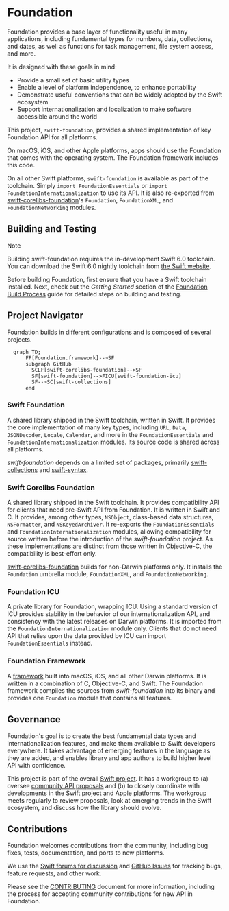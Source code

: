# Foundation

Foundation provides a base layer of functionality useful in many applications, including fundamental types for numbers, data, collections, and dates, as well as functions for task management, file system access, and more.

It is designed with these goals in mind:

* Provide a small set of basic utility types
* Enable a level of platform independence, to enhance portability
* Demonstrate useful conventions that can be widely adopted by the Swift ecosystem
* Support internationalization and localization to make software accessible around the world

This project, `swift-foundation`, provides a shared implementation of key Foundation API for all platforms.

On macOS, iOS, and other Apple platforms, apps should use the Foundation that comes with the operating system. The Foundation framework includes this code.

On all other Swift platforms, `swift-foundation` is available as part of the toolchain. Simply `import FoundationEssentials` or `import FoundationInternationalization` to use its API. It is also re-exported from [swift-corelibs-foundation](http://github.com/apple/swift-corelibs-foundation)'s `Foundation`, `FoundationXML`, and `FoundationNetworking` modules.

## Building and Testing

> [!NOTE]
> Building swift-foundation requires the in-development Swift 6.0 toolchain. You can download the Swift 6.0 nightly toolchain from [the Swift website](https://swift.org/install).

Before building Foundation, first ensure that you have a Swift toolchain installed. Next, check out the _Getting Started_ section of the [Foundation Build Process](Foundation_Build_Process.md#getting-started) guide for detailed steps on building and testing.


## Project Navigator

Foundation builds in different configurations and is composed of several projects.

```mermaid
  graph TD;
      FF[Foundation.framework]-->SF
      subgraph GitHub
        SCLF[swift-corelibs-foundation]-->SF
        SF[swift-foundation]-->FICU[swift-foundation-icu]
        SF-->SC[swift-collections]
      end   
```

### Swift Foundation

A shared library shipped in the Swift toolchain, written in Swift. It provides the core implementation of many key types, including `URL`, `Data`, `JSONDecoder`, `Locale`, `Calendar`, and more in the `FoundationEssentials` and `FoundationInternationalization` modules. Its source code is shared across all platforms.

_swift-foundation_ depends on a limited set of packages, primarily [swift-collections](http://github.com/apple/swift-collections) and [swift-syntax](http://github.com/swiftlang/swift-syntax).

### Swift Corelibs Foundation

A shared library shipped in the Swift toolchain. It provides compatibility API for clients that need pre-Swift API from Foundation. It is written in Swift and C. It provides, among other types, `NSObject`, class-based data structures, `NSFormatter`, and `NSKeyedArchiver`. It re-exports the `FoundationEssentials` and `FoundationInternationalization` modules, allowing compatibility for source written before the introduction of the _swift-foundation_ project. As these implementations are distinct from those written in Objective-C, the compatibility is best-effort only.

[swift-corelibs-foundation](http://github.com/apple/swift-corelibs-foundation) builds for non-Darwin platforms only. It installs the `Foundation` umbrella module, `FoundationXML`, and `FoundationNetworking`.

### Foundation ICU

A private library for Foundation, wrapping ICU. Using a standard version of ICU provides stability in the behavior of our internationalization API, and consistency with the latest releases on Darwin platforms. It is imported from the `FoundationInternationalization` module only. Clients that do not need API that relies upon the data provided by ICU can import `FoundationEssentials` instead.

### Foundation Framework

A [framework](https://developer.apple.com/library/archive/documentation/MacOSX/Conceptual/BPFrameworks/Frameworks.html) built into macOS, iOS, and all other Darwin platforms. It is written in a combination of C, Objective-C, and Swift. The Foundation framework compiles the sources from _swift-foundation_ into its binary and provides one `Foundation` module that contains all features.

## Governance

Foundation's goal is to create the best fundamental data types and internationalization features, and make them available to Swift developers everywhere. It takes advantage of emerging features in the language as they are added, and enables library and app authors to build higher level API with confidence.

This project is part of the overall [Swift project](https://swift.org). It has a workgroup to (a) oversee [community API proposals](Evolution.md) and (b) to closely coordinate with developments in the Swift project and Apple platforms. The workgroup meets regularly to review proposals, look at emerging trends in the Swift ecosystem, and discuss how the library should evolve.

## Contributions

Foundation welcomes contributions from the community, including bug fixes, tests, documentation, and ports to new platforms.

We use the [Swift forums for discussion](https://forums.swift.org/c/related-projects/foundation/99) and [GitHub Issues](https://github.com/apple/swift-foundation/issues) for tracking bugs, feature requests, and other work.

Please see the [CONTRIBUTING](https://github.com/apple/swift-foundation/blob/main/CONTRIBUTING.md) document for more information, including the process for accepting community contributions for new API in Foundation.
